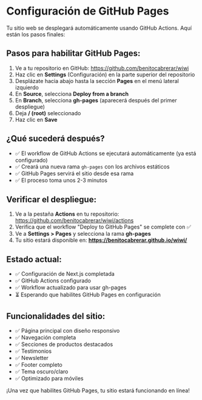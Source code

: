 # Configuración de GitHub Pages

Tu sitio web se desplegará automáticamente usando GitHub Actions. Aquí están los pasos finales:

## Pasos para habilitar GitHub Pages:

1. Ve a tu repositorio en GitHub: https://github.com/benitocabrerar/wiwi
2. Haz clic en **Settings** (Configuración) en la parte superior del repositorio
3. Desplázate hacia abajo hasta la sección **Pages** en el menú lateral izquierdo
4. En **Source**, selecciona **Deploy from a branch**
5. En **Branch**, selecciona **gh-pages** (aparecerá después del primer despliegue)
6. Deja **/ (root)** seleccionado
7. Haz clic en **Save**

## ¿Qué sucederá después?

- ✅ El workflow de GitHub Actions se ejecutará automáticamente (ya está configurado)
- ✅ Creará una nueva rama `gh-pages` con los archivos estáticos
- ✅ GitHub Pages servirá el sitio desde esa rama
- ✅ El proceso toma unos 2-3 minutos

## Verificar el despliegue:

1. Ve a la pestaña **Actions** en tu repositorio: https://github.com/benitocabrerar/wiwi/actions
2. Verifica que el workflow "Deploy to GitHub Pages" se complete con ✅
3. Ve a **Settings > Pages** y selecciona la rama **gh-pages**
4. Tu sitio estará disponible en: **https://benitocabrerar.github.io/wiwi/**

## Estado actual:
- ✅ Configuración de Next.js completada
- ✅ GitHub Actions configurado
- ✅ Workflow actualizado para usar gh-pages
- ⏳ Esperando que habilites GitHub Pages en configuración

## Funcionalidades del sitio:

- ✅ Página principal con diseño responsivo
- ✅ Navegación completa
- ✅ Secciones de productos destacados
- ✅ Testimonios
- ✅ Newsletter
- ✅ Footer completo
- ✅ Tema oscuro/claro
- ✅ Optimizado para móviles

¡Una vez que habilites GitHub Pages, tu sitio estará funcionando en línea!
